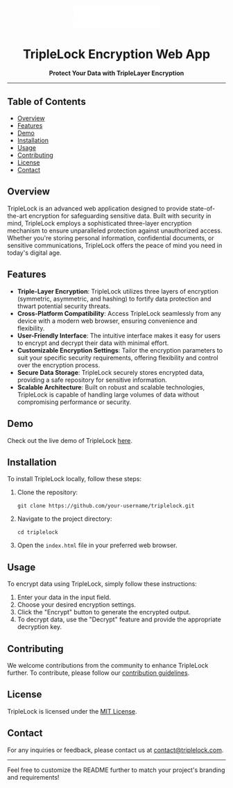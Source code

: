 <p align="center">
  <img src="https://raw.githubusercontent.com/zeusielk/wortex-enc/main/logo.png" alt="TripleLock Logo" width="200" >
</p>

<h1 align="center">TripleLock Encryption Web App</h1>

<p align="center">
  <b>Protect Your Data with TripleLayer Encryption</b>
</p>

---

## Table of Contents

- [Overview](#overview)
- [Features](#features)
- [Demo](#demo)
- [Installation](#installation)
- [Usage](#usage)
- [Contributing](#contributing)
- [License](#license)
- [Contact](#contact)

## Overview

TripleLock is an advanced web application designed to provide state-of-the-art encryption for safeguarding sensitive data. Built with security in mind, TripleLock employs a sophisticated three-layer encryption mechanism to ensure unparalleled protection against unauthorized access. Whether you're storing personal information, confidential documents, or sensitive communications, TripleLock offers the peace of mind you need in today's digital age.

## Features

- **Triple-Layer Encryption**: TripleLock utilizes three layers of encryption (symmetric, asymmetric, and hashing) to fortify data protection and thwart potential security threats.
- **Cross-Platform Compatibility**: Access TripleLock seamlessly from any device with a modern web browser, ensuring convenience and flexibility.
- **User-Friendly Interface**: The intuitive interface makes it easy for users to encrypt and decrypt their data with minimal effort.
- **Customizable Encryption Settings**: Tailor the encryption parameters to suit your specific security requirements, offering flexibility and control over the encryption process.
- **Secure Data Storage**: TripleLock securely stores encrypted data, providing a safe repository for sensitive information.
- **Scalable Architecture**: Built on robust and scalable technologies, TripleLock is capable of handling large volumes of data without compromising performance or security.

## Demo

Check out the live demo of TripleLock [here](https://your-website.com/demo).

## Installation

To install TripleLock locally, follow these steps:

1. Clone the repository:

   ```
   git clone https://github.com/your-username/triplelock.git
   ```

2. Navigate to the project directory:

   ```
   cd triplelock
   ```

3. Open the `index.html` file in your preferred web browser.

## Usage

To encrypt data using TripleLock, simply follow these instructions:

1. Enter your data in the input field.
2. Choose your desired encryption settings.
3. Click the "Encrypt" button to generate the encrypted output.
4. To decrypt data, use the "Decrypt" feature and provide the appropriate decryption key.

## Contributing

We welcome contributions from the community to enhance TripleLock further. To contribute, please follow our [contribution guidelines](CONTRIBUTING.md).

## License

TripleLock is licensed under the [MIT License](LICENSE).

## Contact

For any inquiries or feedback, please contact us at [contact@triplelock.com](mailto:contact@triplelock.com).

---

Feel free to customize the README further to match your project's branding and requirements!
